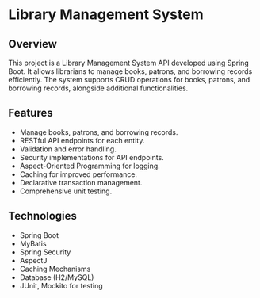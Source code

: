 # Library Management System

## Overview
This project is a Library Management System API developed using Spring Boot. It allows librarians to manage books, patrons, and borrowing records efficiently. The system supports CRUD operations for books, patrons, and borrowing records, alongside additional functionalities.

## Features
- Manage books, patrons, and borrowing records.
- RESTful API endpoints for each entity.
- Validation and error handling.
- Security implementations for API endpoints.
- Aspect-Oriented Programming for logging.
- Caching for improved performance.
- Declarative transaction management.
- Comprehensive unit testing.

## Technologies
- Spring Boot
- MyBatis
- Spring Security 
- AspectJ 
- Caching Mechanisms
- Database (H2/MySQL)
- JUnit, Mockito for testing
